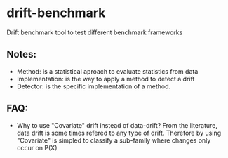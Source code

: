 # drift-benchmark

Drift benchmark tool to test different benchmark frameworks

## Notes:

- Method: is a statistical aproach to evaluate statistics from data
- Implementation: is the way to apply a method to detect a drift
- Detector: is the specific implementation of a method.

## FAQ:

- Why to use "Covariate" drift instead of data-drift?
  From the literature, data drift is some times refered to any type of drift. Therefore by using "Covariate" is simpled to classify a sub-family where changes only occur on P(X)
